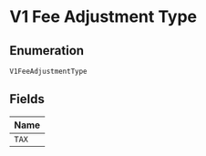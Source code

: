 
# V1 Fee Adjustment Type

## Enumeration

`V1FeeAdjustmentType`

## Fields

| Name |
|  --- |
| `TAX` |


